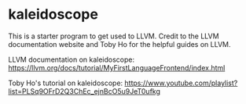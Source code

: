 # kaleidoscope
 This is a starter program to get used to LLVM. 
 Credit to the LLVM documentation website and Toby Ho for the helpful guides on LLVM.
 
 LLVM documentation on kaleidoscope: https://llvm.org/docs/tutorial/MyFirstLanguageFrontend/index.html

 Toby Ho's tutorial on kaleidoscope: https://www.youtube.com/playlist?list=PLSq9OFrD2Q3ChEc_ejnBcO5u9JeT0ufkg
